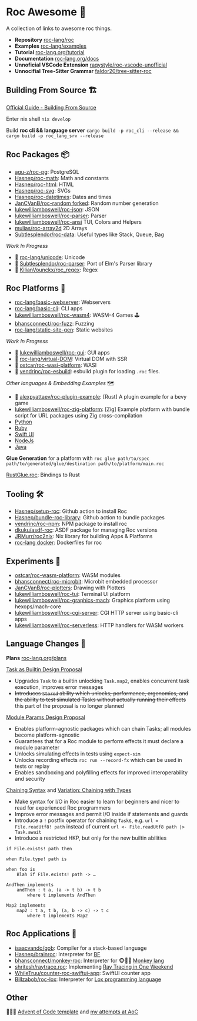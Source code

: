 
# Roc Awesome 🤘

A collection of links to awesome roc things. 

- **Repository** [roc-lang/roc](https://github.com/roc-lang/roc)
- **Examples** [roc-lang/examples](https://github.com/roc-lang/examples)
- **Tutorial** [roc-lang.org/tutorial](https://www.roc-lang.org/tutorial)
- **Documentation** [roc-lang.org/docs](https://www.roc-lang.org/docs)
- **Unnoficial VSCode Extension** [raqystyle/roc-vscode-unofficial](https://github.com/raqystyle/roc-vscode-unofficial)
- **Unnocifial Tree-Sitter Grammar** [faldor20/tree-sitter-roc](https://github.com/faldor20/tree-sitter-roc)

## Building From Source 🏗️

[Official Guide - Building From Source](https://github.com/roc-lang/roc/blob/main/BUILDING_FROM_SOURCE.md)

Enter nix shell `nix develop`

Build **roc cli && language server** `cargo build -p roc_cli --release && cargo build -p roc_lang_srv --release`

## Roc Packages 📦
- [agu-z/roc-pg](https://github.com/agu-z/roc-pg): PostgreSQL 
- [Hasnep/roc-math](https://github.com/Hasnep/roc-math): Math and constants
- [Hasnep/roc-html](https://github.com/Hasnep/roc-html): HTML
- [Hasnep/roc-svg](https://github.com/Hasnep/roc-svg): SVGs
- [Hasnep/roc-datetimes](https://github.com/hasnep/roc-datetimes): Dates and times 
- [JanCVanB/roc-random forked](https://github.com/lukewilliamboswell/roc-random): Random number generation
- [lukewilliamboswell/roc-json](https://github.com/lukewilliamboswell/roc-json): JSON  
- [lukewilliamboswell/roc-parser](https://github.com/lukewilliamboswell/roc-parser): Parser  
- [lukewilliamboswell/roc-ansi](https://github.com/lukewilliamboswell/roc-ansi) TUI, Colors and Helpers
- [mulias/roc-array2d](https://github.com/mulias/roc-array2d) 2D Arrays
- [Subtlesplendor/roc-data](https://github.com/Subtlesplendor/roc-data): Useful types like Stack, Queue, Bag

*Work In Progress*
- 🚧 [roc-lang/unicode](https://github.com/roc-lang/unicode): Unicode
- 🚧 [Subtlesplendor/roc-parser](https://github.com/Subtlesplendor/roc-parser): Port of Elm's Parser library
- 🚧 [KilianVounckx/roc_regex](https://github.com/KilianVounckx/roc_regex): Regex

## Roc Platforms 🏢
- [roc-lang/basic-webserver](https://github.com/roc-lang/basic-webserver): Webservers
- [roc-lang/basic-cli](https://github.com/roc-lang/basic-cli): CLI apps
- [lukewilliamboswell/roc-wasm4](https://github.com/lukewilliamboswell/roc-wasm4): WASM-4 Games 🕹️
- [bhansconnect/roc-fuzz](https://github.com/bhansconnect/roc-fuzz): Fuzzing
- [roc-lang/static-site-gen](https://github.com/roc-lang/roc/tree/main/examples/static-site-gen): Static websites

*Work In Progress*
- 🚧 [lukewilliamboswell/roc-gui](https://github.com/lukewilliamboswell/roc-gui): GUI apps
- 🚧 [roc-lang/virtual-DOM](https://github.com/roc-lang/roc/tree/main/examples/virtual-dom-wip): Virtual DOM with SSR
- 🚧 [ostcar/roc-wasi-platform](https://github.com/ostcar/roc-wasi-platform): WASI
- 🚧 [vendrinc/roc-esbuild](https://github.com/vendrinc/roc-esbuild): esbuild plugin for loading `.roc` files.

*Other languages & Embedding Examples* 🗺
- 🚧 [alexpyattaev/roc-plugin-example](https://github.com/alexpyattaev/roc-plugin-example/tree/master): [Rust] A plugin example for a bevy game
- [lukewilliamboswell/roc-zig-platform](https://github.com/lukewilliamboswell/roc-zig-platform): [Zig] Example platform with bundle script for URL packages using Zig cross-compilation
- [Python](https://github.com/roc-lang/roc/tree/main/examples/python-interop)
- [Ruby](https://github.com/roc-lang/roc/tree/main/examples/ruby-interop)
- [Swift UI](https://github.com/roc-lang/roc/tree/main/examples/swiftui)
- [NodeJs](https://github.com/roc-lang/roc/tree/main/examples/nodejs-interop)
- [Java](https://github.com/roc-lang/roc/tree/main/examples/jvm-interop)

**Glue Generation** for a platform with `roc glue path/to/spec path/to/generated/glue/destination path/to/platform/main.roc`

[RustGlue.roc](https://github.com/roc-lang/roc/blob/main/crates/glue/src/RustGlue.roc): Bindings to Rust

## Tooling 🛠️

- [Hasnep/setup-roc](https://github.com/Hasnep/setup-roc): Github action to install Roc
- [Hasnep/bundle-roc-library](https://github.com/Hasnep/bundle-roc-library): Github action to bundle packages
- [vendrinc/roc-npm](https://github.com/vendrinc/roc-npm/): NPM package to install roc
- [dkuku/asdf-roc](https://github.com/dkuku/asdf-roc): ASDF package for managing Roc versions
- [JRMurr/roc2nix](https://github.com/JRMurr/roc2nix): Nix library for building Apps & Platforms
- [roc-lang docker](https://github.com/roc-lang/roc/tree/main/docker): Dockerfiles for roc 

## Experiments 🔭
- [ostcar/roc-wasm-platform](https://github.com/ostcar/roc-wasm-platform): WASM modules
- [bhansconnect/roc-microbit](https://github.com/bhansconnect/roc-microbit): Microbit embedded processor
- [JanCVanB/roc-plotters](https://github.com/JanCVanB/roc-plotters): Drawing with Plotters
- [lukewilliamboswell/roc-tui](https://github.com/lukewilliamboswell/roc-tui): Terminal UI platform
- [lukewilliamboswell/roc-graphics-mach](https://github.com/lukewilliamboswell/roc-graphics-mach): Graphics platform using hexops/mach-core
- [lukewilliamboswell/roc-cgi-server](https://github.com/lukewilliamboswell/roc-cgi-server): CGI HTTP server using basic-cli apps 
- [lukewilliamboswell/roc-serverless](https://github.com/lukewilliamboswell/roc-serverless): HTTP handlers for WASM workers

## Language Changes 🧱 

**Plans** [roc-lang.org/plans](https://www.roc-lang.org/plans)

[Task as Builtin Design Proposal](https://docs.google.com/document/d/1-h9bNNCLuYV2wSvjQA58SsGHOJivH9NHGr4wU_VF5I0/edit?usp=sharing)

- Upgrades `Task` to a builtin unlocking `Task.map2`, enables concurrent task execution, improves error messages
- ~~Introduces `Stored` ability which unlocks; performance, ergonomics, and the ability to test simulated Tasks without actually running their effects~~ this part of the proposal is no longer planned

[Module Params Design Proposal](https://docs.google.com/document/d/110MwQi7Dpo1Y69ECFXyyvDWzF4OYv1BLojIm08qDTvg/edit?usp=sharing)

- Enables platform-agnostic packages which can chain Tasks; all modules become platform-agnostic
- Guarantees that for a Roc module to perform effects it must declare a module parameter
- Unlocks simulating effects in tests using `expect-sim`
- Unlocks recording effects `roc run --record-fx` which can be used in tests or replay
- Enables sandboxing and polyfilling effects for improved interoperability and security

[Chaining Syntax](https://docs.google.com/document/d/1mTEZlOKqtMonmVsIGEC1A9ufs1TQHhVgZ52Vn-13GeU/edit?usp=sharing) and [Variation: Chaining with Types](https://docs.google.com/document/d/1OiIGvafF4YVgovaHjxy47Ty0tpRBSxuw_KZ0UL21TpE/edit?usp=sharing)

- Make syntax for I/O in Roc easier to learn for beginners and nicer to read for experienced Roc programmers
- Improve error messages and permit I/O inside if statements and guards
- Introduce a `!` postfix operator for chaining `Task`s, e.g. `url = File.readUtf8! path` instead of current `url <- File.readUtf8 path |> Task.await`
- Introduce a restricted HKP, but only for the new builtin abilities

```
if File.exists! path then

when File.type! path is 

when foo is
    Blah if File.exists! path -> …

AndThen implements
	andThen : t a, (a -> t b) -> t b
        where t implements AndThen

Map2 implements
	map2 : t a, t b, (a, b -> c) -> t c
        where t implements Map2
```
 
## Roc Applications 💾
- [isaacvando/gob](https://github.com/isaacvando/gob): Compiler for a stack-based language
- [Hasnep/brainroc](https://github.com/Hasnep/brainroc): Interpreter for [BF](https://en.wikipedia.org/wiki/Brainfuck)  
- [bhansconnect/monkey-roc](https://github.com/bhansconnect/monkey-roc): Interpreter for  🐵🤘🏼 [Monkey lang](https://monkeylang.org)
- [shritesh/raytrace.roc](https://github.com/shritesh/raytrace.roc): Implementing [Ray Tracing in One Weekend](https://raytracing.github.io)
- [WhileTruu/counter-roc-swiftui-app](https://github.com/WhileTruu/counter-roc-swiftui-app): SwiftUI counter app
- [Billzabob/roc-lox](https://github.com/Billzabob/roc-lox): Interpreter for [Lox programming language](https://craftinginterpreters.com/contents.html)

## Other

🎄🎁🎄 [Advent of Code template](https://github.com/lukewilliamboswell/aoc-template) and [my attempts at AoC](https://github.com/lukewilliamboswell/aoc)